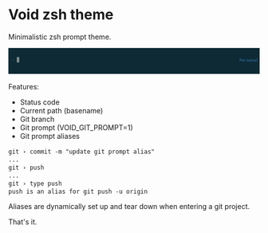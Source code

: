 # Void zsh theme

Minimalistic zsh prompt theme.

![void](screenshot.png)

Features:

  - Status code
  - Current path (basename) 
  - Git branch
  - Git prompt (VOID_GIT_PROMPT=1)
  - Git prompt aliases

```
git › commit -m "update git prompt alias"
...
git › push
...
git › type push
push is an alias for git push -u origin 
```

Aliases are dynamically set up and tear down when entering a git project.


That's it.
